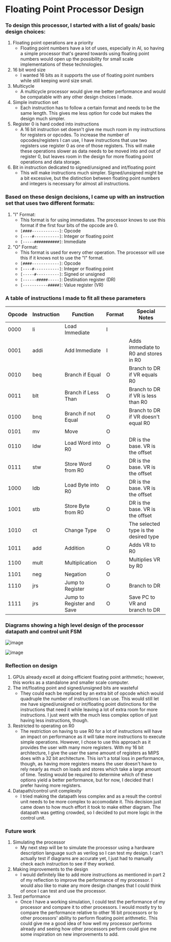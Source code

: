 # Floating Point Processor Design



### To design this processor, I started with a list of goals/ basic design choices:

1. Floating point operations are a priority
   - Floating point numbers have a lot of uses, especially in AI, so having a simple processor that's geared towards using floating point numbers would open up the possibility for small scale implementations of these technologies.
2. 16 bit word size
   - I wanted 16 bits as it supports the use of floating point numbers while still keeping word size small.
3. Multicycle
   - A multicycle processor would give me better performance and would be compatable with any other design choices I made.
4. Simple instruction set
   - Each instruction has to follow a certain format and needs to be the same length. This gives me less option for code but makes the design much simpler.
5. Register 0 is hard coded into instructions
   - A 16 bit instruction set doesn't give me much room in my instructions for registers or opcodes. To increase the number of opcodes/registers I can use, I have instructions that use two registers use register 0 as one of those registers. This will make these operations slower as data needs to be moved into and out of register 0, but leaves room in the design for more floating point operations and data storage.
6. Bit in instruction dedicated to signed/unsigned and int/floating point
   - This will make instructions much simpler. Signed/unsigned might be a bit excessive, but the distinction between floating point numbers and integers is necessary for almost all instructions.

### Based on these design decisions, I came up with an instruction set that uses two different formats:

1. "I" Format:
   - This format is for using immediates. The processor knows to use this format if the first four bits of the opcode are 0.
   - ``[####------------]``: Opcode
   - ``[----#-----------]``: Integer or floating point
   - ``[-----###########]``: Immediate
2. "O" Format:
   - This format is used for every other operation. The processor will use this if it knows not to use the "I" format.
   - ``[####------------]``: Opcode
   - ``[----#-----------]``: Integer or floating point
   - ``[-----#----------]``: Signed or unsigned
   - ``[------#####-----]``: Destination register (DR)
   - ``[-----------#####]``: Value register (VR)

### A table of instructions I made to fit all these parameters

| Opcode | Instruction | Function | Format | Special Notes |
| --- | --- | --- | --- | --- |
| 0000 | li | Load Immediate | I | |
| 0001 | addi | Add Immediate | I | Adds immediate to R0 and stores in R0 |
| 0010 | beq | Branch if Equal | O | Branch to DR if VR equals R0|
| 0011 | blt | Branch if Less Than | O | Branch to DR if VR is less than R0 |
| 0100 | bnq | Branch if not Equal | O | Branch to DR if VR doesn't equal R0|
| 0101 | mv | Move | O | |
| 0110 | ldw | Load Word into R0| O | DR is the base. VR is the offset |
| 0111 | stw | Store Word from R0| O | DR is the base. VR is the offset |
| 1000 | ldb | Load Byte into R0| O | DR is the base. VR is the offset |
| 1001 | stb | Store Byte from R0| O | DR is the base. VR is the offset |
| 1010 | ct | Change Type | O | The selected type is the desired type|
| 1011 | add | Addition | O | Adds VR to R0|
| 1100 | mult | Multiplication | O | Multiplies VR by R0 |
| 1101 | neg | Negation | O | |
| 1110 | jrs | Jump to Register| O | Branch to DR |
| 1111 | jrs | Jump to Register and Save  | O | Save PC to VR and branch to DR|

### Diagrams showing a high level design of the processor datapath and control unit FSM

![image](https://github.com/Whatyesoh/FP-Processor-Design/assets/43829957/07716268-53ac-41da-be97-5a4261a74f5c)

![image](https://github.com/Whatyesoh/FP-Processor-Design/assets/43829957/d77b499a-99ed-4c5b-b41b-43ddfbf920e0)

### Reflection on design

1. GPUs already excell at doing efficient floating point arithmetic; however, this works as a standalone and smaller scale computer.
2. The int/floating point and signed/unsigned bits are wasteful
   - They could each be replaced by an extra bit of opcode which would quadruple the number of instructions I can use. This would still let me have signed/unsigned or int/floating point distinctions for the instructions that need it while leaving a lot of extra room for more instructions. I just went with the much less complex option of just having less instructions, though.
3. Restricted to operating on R0
   - The restriction on having to use R0 for a lot of instructions will have an impact on performance as it will take more instructions to execute simple operations. However, I chose to use this approach as it provides the user with many more registers. With my 16 bit architecture, I give the user the same amount of registers as MIPS does with a 32 bit architecture. This isn't a total loss in performance, though, as having more registers means the user doesn't have to rely nearly as much on loads and stores which take a large amount of time. Testing would be required to determine which of these options yield a better performance, but for now, I decided that I prefer having more registers.
4. Datapath/control unit complexity
   - I tried making the datapath less complex and as a result the control unit needs to be more complex to accomodate it. This decision just came down to how much effort it took to make either diagram. The datapath was getting crowded, so I decided to put more logic in the control unit.

### Future work

1. Simulating the processor
   - My next step will be to simulate the processor using a hardware description language such as verilog so I can test my design. I can't actually test if diagrams are accurate yet, I just had to manually check each instruction to see if they worked.
2. Making improvements to the design
   - I would definitely like to add more instructions as mentioned in part 2 of my reflection to improve the performance of my processor. I would also like to make any more design changes that I could think of once I can test and use the processor.
3. Test performance
   - Once I have a working simulation, I could test the performance of my processor and compare it to other processors. I would mostly try to compare the performance relative to other 16 bit processors or to other processors' ability to perform floating point arithmetic. This could give me a good idea of how well my processor performs already and seeing how other processors perform could give me some inspiration on new improvements to add.
 


